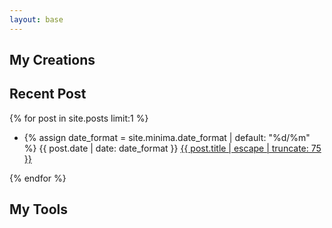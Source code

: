 ```yaml
---
layout: base
---
```

<div class="index">
    <h2>My Creations</h2>
    <div id="insta-box"></div>
    <h2>Recent Post</h2>
    {% for post in site.posts limit:1 %}
        <ul class="post-list">
            <li>
                {% assign date_format = site.minima.date_format | default: "%d/%m" %}
                <span class="post-meta">{{ post.date | date: date_format }}</span>
                <a class="post-link" href="{{ post.url }}">{{ post.title | escape | truncate: 75 }}</a>
            </li>
        </ul>
    {% endfor %}
    <h2>My Tools</h2>
    <div class="tools">
        <div><i class="fab fa-angular"></i></div>
        <div><i class="fab fa-aws"></i></div>
        <div><i class="fab fa-gulp"></i></div>
        <div><i class="fab fa-css3-alt"></i></div>
        <div><i class="fab fa-html5"></i></div>
        <div><i class="fab fa-js"></i></div>
        <div><i class="fab fa-node"></i></div>
        <div><i class="fab fa-python"></i></div>
        <div><i class="fab fa-react"></i></div>
        <div><i class="fab fa-sass"></i></div>
    </div>
</div>
